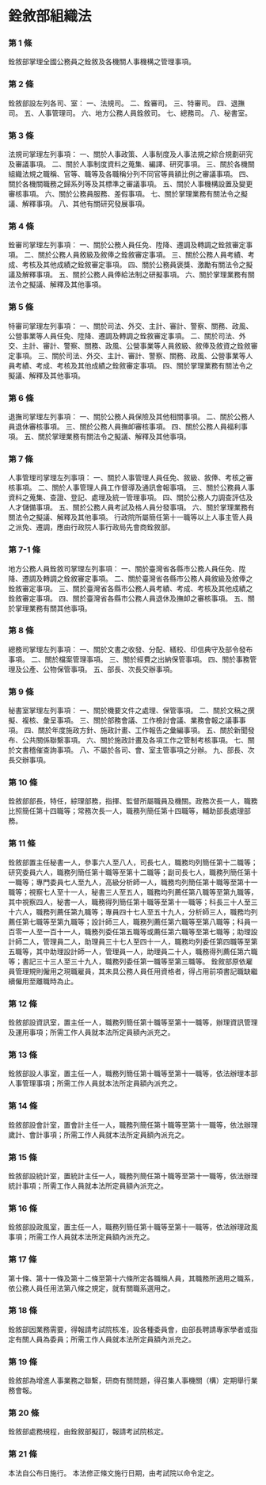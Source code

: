# 銓敘部組織法

### 第 1 條

銓敘部掌理全國公務員之銓敘及各機關人事機構之管理事項。

### 第 2 條

銓敘部設左列各司、室：
一、法規司。
二、銓審司。
三、特審司。
四、退撫司。
五、人事管理司。
六、地方公務人員銓敘司。
七、總務司。
八、秘書室。

### 第 3 條

法規司掌理左列事項：
一、關於人事政策、人事制度及人事法規之綜合規劃研究及審議事項。
二、關於人事制度資料之蒐集、編譯、研究事項。
三、關於各機關組織法規之職稱、官等、職等及各職稱分列不同官等員額比例之審議事項。
四、關於各機關職務之歸系列等及其標準之審議事項。
五、關於人事機構設置及變更審核事項。
六、關於公務員服務、差假事項。
七、關於掌理業務有關法令之擬議、解釋事項。
八、其他有關研究發展事項。

### 第 4 條

銓審司掌理左列事項：
一、關於公務人員任免、陞降、遷調及轉調之銓敘審定事項。
二、關於公務人員敘級及敘俸之銓敘審定事項。
三、關於公務人員考績、考成、考核及其他成績之銓敘審定事項。
四、關於公務員褒獎、激勵有關法令之擬議及解釋事項。
五、關於公務人員俸給法制之研擬事項。
六、關於掌理業務有關法令之擬議、解釋及其他事項。

### 第 5 條

特審司掌理左列事項：
一、關於司法、外交、主計、審計、警察、關務、政風、公營事業等人員任免、陞降、遷調及轉調之銓敘審定事項。
二、關於司法、外交、主計、審計、警察、關務、政風、公營事業等人員敘級、敘俸及敘資之銓敘審定事項。
三、關於司法、外交、主計、審計、警察、關務、政風、公營事業等人員考績、考成、考核及其他成績之銓敘審定事項。
四、關於掌理業務有關法令之擬議、解釋及其他事項。

### 第 6 條

退撫司掌理左列事項：
一、關於公務人員保險及其他相關事項。
二、關於公務人員退休審核事項。
三、關於公務人員撫卹審核事項。
四、關於公務人員福利事項。
五、關於掌理業務有關法令之擬議、解釋及其他事項。

### 第 7 條

人事管理司掌理左列事項：
一、關於人事管理人員任免、敘級、敘俸、考核之審核事項。
二、關於人事管理人員工作督導及通訊會報事項。
三、關於公務員人事資料之蒐集、查證、登記、處理及統一管理事項。
四、關於公務人力調查評估及人才儲備事項。
五、關於公務人員考試及格人員分發事項。
六、關於掌理業務有關法令之擬議、解釋及其他事項。
行政院所屬簡任第十一職等以上人事主管人員之派免、遷調，應由行政院人事行政局先會商銓敘部。

### 第 7-1 條

地方公務人員銓敘司掌理左列事項：
一、關於臺灣省各縣市公務人員任免、陞降、遷調及轉調之銓敘審定事項。
二、關於臺灣省各縣市公務人員敘級及敘俸之銓敘審定事項。
三、關於臺灣省各縣市公務人員考績、考成、考核及其他成績之銓敘審定事項。
四、關於臺灣省各縣市公務人員退休及撫卹之審核事項。
五、關於掌理業務有關其他事項。

### 第 8 條

總務司掌理左列事項：
一、關於文書之收發、分配、繕校、印信典守及部令發布事項。
二、關於檔案管理事項。
三、關於經費之出納保管事項。
四、關於事務管理及公產、公物保管事項。
五、部長、次長交辦事項。

### 第 9 條

秘書室掌理左列事項：
一、關於機要文件之處理、保管事項。
二、關於文稿之撰擬、複核、彙呈事項。
三、關於部務會議、工作檢討會議、業務會報之議事事項。
四、關於年度施政方針、施政計畫、工作報告之彙編事項。
五、關於新聞發布、公共關係聯繫事項。
六、關於施政計畫及各項工作之管制考核事項。
七、關於文書稽催查詢事項。
八、不屬於各司、會、室主管事項之分辦。
九、部長、次長交辦事項。

### 第 10 條

銓敘部部長，特任，綜理部務，指揮、監督所屬職員及機關。政務次長一人，職務比照簡任第十四職等；常務次長一人，職務列簡任第十四職等，輔助部長處理部務。

### 第 11 條

銓敘部置主任秘書一人，參事六人至八人，司長七人，職務均列簡任第十二職等；研究委員六人，職務列簡任第十職等至第十二職等；副司長七人，職務列簡任第十一職等；專門委員七人至九人，高級分析師一人，職務均列簡任第十職等至第十一職等；視察七人至十一人，秘書三人至五人，職務均列薦任第八職等至第九職等，其中視察四人，秘書一人，職務得列簡任第十職等至第十一職等；科長三十人至三十六人，職務列薦任第九職等；專員四十七人至五十九人，分析師三人，職務均列薦任第七職等至第九職等；設計師三人，職務列薦任第六職等至第八職等；科員一百零一人至一百十一人，職務列委任第五職等或薦任第六職等至第七職等；助理設計師二人，管理員二人，助理員三十七人至四十一人，職務均列委任第四職等至第五職等，其中助理設計師一人，管理員一人，助理員二十人，職務得列薦任第六職等；書記三十三人至三十九人，職務列委任第一職等至第三職等。
銓敘部原依雇員管理規則僱用之現職雇員，其未具公務人員任用資格者，得占用前項書記職缺繼續僱用至離職時為止。

### 第 12 條

銓敘部設資訊室，置主任一人，職務列簡任第十職等至第十一職等，辦理資訊管理及運用事項；所需工作人員就本法所定員額內派充之。

### 第 13 條

銓敘部設人事室，置主任一人，職務列簡任第十職等至第十一職等，依法辦理本部人事管理事項；所需工作人員就本法所定員額內派充之。

### 第 14 條

銓敘部設會計室，置會計主任一人，職務列簡任第十職等至第十一職等，依法辦理歲計、會計事項；所需工作人員就本法所定員額內派充之。

### 第 15 條

銓敘部設統計室，置統計主任一人，職務列簡任第十職等至第十一職等，依法辦理統計事項；所需工作人員就本法所定員額內派充之。

### 第 16 條

銓敘部設政風室，置主任一人，職務列簡任第十職等至第十一職等，依法辦理政風事項；所需工作人員就本法所定員額內派充之。

### 第 17 條

第十條、第十一條及第十二條至第十六條所定各職稱人員，其職務所適用之職系，依公務人員任用法第八條之規定，就有關職系選用之。

### 第 18 條

銓敘部因業務需要，得報請考試院核准，設各種委員會，由部長聘請專家學者或指定有關人員為委員；所需工作人員就本法所定員額內派充之。

### 第 19 條

銓敘部為增進人事業務之聯繫，研商有關問題，得召集人事機關（構）定期舉行業務會報。

### 第 20 條

銓敘部處務規程，由銓敘部擬訂，報請考試院核定。

### 第 21 條

本法自公布日施行。
本法修正條文施行日期，由考試院以命令定之。
